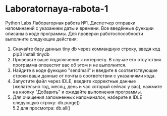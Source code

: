 # Laboratornaya-rabota-1
Python Labs
Лабораторная работа №1. Диспетчер отправки напоминаний с указанием даты и времени.
Все введённые функции описаны в коде программы.
Для проверки работоспособности выполните следующие действия:
 1. Скачайте базу данных tiny db через коммандную строку, введя код pip3 install tinydb
 2. Проверьте ваше подключение к интернету. В случае его отсутствия программа оповестит вас об этом и не выполнится.
 3. Найдите в коде функцию "sendmail" и введите в соответствующие строки ваши данные от почты в соответствии с указаниями кода.
 4. Запустите файл через IDLE, введите корректные данные (желательно год, месяц, день и час который сейчас у вас), нажмите на кнопку "Добавить" и ожидайте выполнения программы. 
 5. Для очищения запомненных напоминалок, наберите в IDLE следующую строку: db.purge()    
 5.2 для просмотра: db.all()
